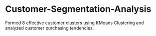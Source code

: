 # Customer-Segmentation-Analysis
Formed 8 effective customer clusters using KMeans Clustering and analyzed customer purchasing tendencies.
